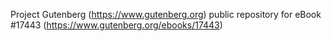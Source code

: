 Project Gutenberg (https://www.gutenberg.org) public repository for eBook #17443 (https://www.gutenberg.org/ebooks/17443)